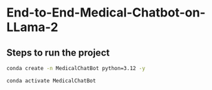 # End-to-End-Medical-Chatbot-on-LLama-2

## Steps to run the project 

```bash
conda create -n MedicalChatBot python=3.12 -y
```

```bash
conda activate MedicalChatBot 
```

